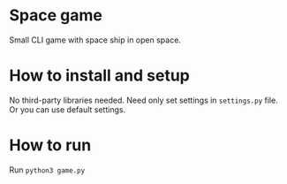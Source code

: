 # Space game

Small CLI game with space ship in  open space.


# How to install and setup
No third-party libraries needed. Need only set settings in `settings.py` file. Or you can use default settings.

# How to run
Run `python3 game.py`